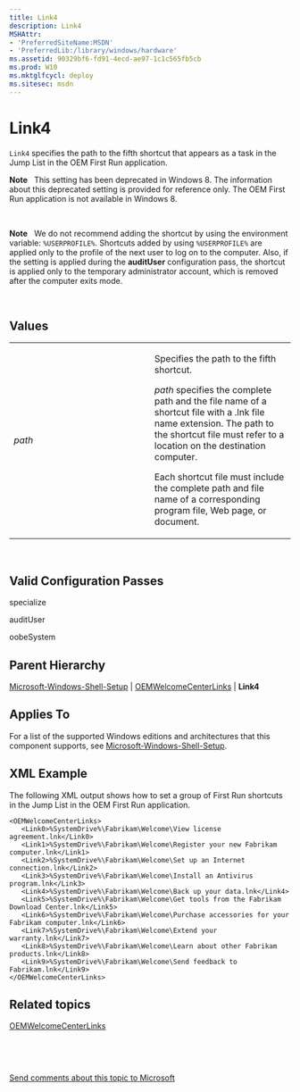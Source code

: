 ```yaml
---
title: Link4
description: Link4
MSHAttr:
- 'PreferredSiteName:MSDN'
- 'PreferredLib:/library/windows/hardware'
ms.assetid: 90329bf6-fd91-4ecd-ae97-1c1c565fb5cb
ms.prod: W10
ms.mktglfcycl: deploy
ms.sitesec: msdn
---
```


# Link4


`Link4` specifies the path to the fifth shortcut that appears as a task in the Jump List in the OEM First Run application.

**Note**  
This setting has been deprecated in Windows 8. The information about this deprecated setting is provided for reference only. The OEM First Run application is not available in Windows 8.

 

**Note**  
We do not recommend adding the shortcut by using the environment variable: `%USERPROFILE%`. Shortcuts added by using `%USERPROFILE%` are applied only to the profile of the next user to log on to the computer. Also, if the setting is applied during the **auditUser** configuration pass, the shortcut is applied only to the temporary administrator account, which is removed after the computer exits mode.

 

## Values


<table>
<colgroup>
<col width="50%" />
<col width="50%" />
</colgroup>
<tbody>
<tr class="odd">
<td><p><em>path</em></p></td>
<td><p>Specifies the path to the fifth shortcut.</p>
<p><em>path</em> specifies the complete path and the file name of a shortcut file with a .lnk file name extension. The path to the shortcut file must refer to a location on the destination computer.</p>
<p>Each shortcut file must include the complete path and file name of a corresponding program file, Web page, or document.</p></td>
</tr>
</tbody>
</table>

 

## Valid Configuration Passes


specialize

auditUser

oobeSystem

## Parent Hierarchy


[Microsoft-Windows-Shell-Setup](microsoft-windows-shell-setup-win7-microsoft-windows-shell-setup.md) | [OEMWelcomeCenterLinks](microsoft-windows-shell-setupoemwelcomecenterlinks.md) | **Link4**

## Applies To


For a list of the supported Windows editions and architectures that this component supports, see [Microsoft-Windows-Shell-Setup](microsoft-windows-shell-setup-win7-microsoft-windows-shell-setup.md).

## XML Example


The following XML output shows how to set a group of First Run shortcuts in the Jump List in the OEM First Run application.

``` syntax
<OEMWelcomeCenterLinks>
   <Link0>%SystemDrive%\Fabrikam\Welcome\View license agreement.lnk</Link0>
   <Link1>%SystemDrive%\Fabrikam\Welcome\Register your new Fabrikam computer.lnk</Link1>
   <Link2>%SystemDrive%\Fabrikam\Welcome\Set up an Internet connection.lnk</Link2>
   <Link3>%SystemDrive%\Fabrikam\Welcome\Install an Antivirus program.lnk</Link3>
   <Link4>%SystemDrive%\Fabrikam\Welcome\Back up your data.lnk</Link4>
   <Link5>%SystemDrive%\Fabrikam\Welcome\Get tools from the Fabrikam Download Center.lnk</Link5>
   <Link6>%SystemDrive%\Fabrikam\Welcome\Purchase accessories for your Fabrikam computer.lnk</Link6>
   <Link7>%SystemDrive%\Fabrikam\Welcome\Extend your warranty.lnk</Link7>
   <Link8>%SystemDrive%\Fabrikam\Welcome\Learn about other Fabrikam products.lnk</Link8>
   <Link9>%SystemDrive%\Fabrikam\Welcome\Send feedback to Fabrikam.lnk</Link9>
</OEMWelcomeCenterLinks>
```

## Related topics


[OEMWelcomeCenterLinks](microsoft-windows-shell-setupoemwelcomecenterlinks.md)

 

 

[Send comments about this topic to Microsoft](mailto:wsddocfb@microsoft.com?subject=Documentation%20feedback%20%5Bp_unattend\p_unattend%5D:%20Link4%20%20RELEASE:%20%2810/3/2016%29&body=%0A%0APRIVACY%20STATEMENT%0A%0AWe%20use%20your%20feedback%20to%20improve%20the%20documentation.%20We%20don't%20use%20your%20email%20address%20for%20any%20other%20purpose,%20and%20we'll%20remove%20your%20email%20address%20from%20our%20system%20after%20the%20issue%20that%20you're%20reporting%20is%20fixed.%20While%20we're%20working%20to%20fix%20this%20issue,%20we%20might%20send%20you%20an%20email%20message%20to%20ask%20for%20more%20info.%20Later,%20we%20might%20also%20send%20you%20an%20email%20message%20to%20let%20you%20know%20that%20we've%20addressed%20your%20feedback.%0A%0AFor%20more%20info%20about%20Microsoft's%20privacy%20policy,%20see%20http://privacy.microsoft.com/default.aspx. "Send comments about this topic to Microsoft")





